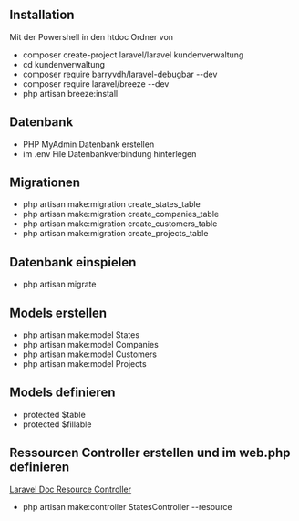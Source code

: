 ## Installation

Mit der Powershell in den htdoc Ordner von 

- composer create-project laravel/laravel kundenverwaltung
- cd kundenverwaltung
- composer require barryvdh/laravel-debugbar --dev
- composer require laravel/breeze --dev
- php artisan breeze:install

## Datenbank
- PHP MyAdmin Datenbank erstellen
- im .env File Datenbankverbindung hinterlegen

## Migrationen
- php artisan make:migration create_states_table
- php artisan make:migration create_companies_table
- php artisan make:migration create_customers_table
- php artisan make:migration create_projects_table

## Datenbank einspielen
- php artisan migrate

## Models erstellen
- php artisan make:model States
- php artisan make:model Companies
- php artisan make:model Customers
- php artisan make:model Projects 

## Models definieren
- protected $table
- protected $fillable

## Ressourcen Controller erstellen und im web.php definieren
[Laravel Doc Resource Controller](https://laravel.com/docs/9.x/controllers#resource-controllers)
- php artisan make:controller StatesController --resource